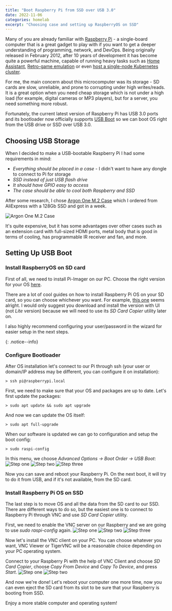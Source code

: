 ```yaml
---
title: "Boot Raspberry Pi from SSD over USB 3.0"
date: 2022-11-06
categories: homelab
excerpt: "Choosing case and setting up RaspberryOS on SSD"
---
```


Many of you are already familiar with [Raspberry Pi](https://www.raspberrypi.org/) - a single-board computer that is a great gadget to play with if you want to get a deeper understanding of programming, network, and DevOps. Being originally released in February 2012, after 10 years of development it has become quite a powerful machine, capable of running heavy tasks such as [Home Assistant](https://www.home-assistant.io/installation/raspberrypi/), [Retro-game emulation](https://retropie.org.uk/) or even [host a single-node Kubernetes cluster](https://ubuntu.com/blog/single-node-kubernetes-on-raspberry-pi-microk8s-ubuntu).

For me, the main concern about this microcomputer was its storage - SD cards are slow, unreliable, and prone to corrupting under high writes/reads. It is a great option when you need cheap storage which is not under a high load (for example, digital cameras or MP3 players), but for a server, you need something more robust.

Fortunately, the current latest version of Raspberry Pi has USB 3.0 ports and its bootloader now officially supports [USB Boot](https://github.com/raspberrypi/usbboot) so we can boot OS right from the USB drive or SSD over USB 3.0.

## Choosing USB Storage
When I decided to make a USB-bootable Raspberry Pi I had some requirements in mind:
- *Everything should be placed in a case* - I didn't want to have any dongle to connect to Pi for storage
- *SSD instead of just USB flash drive*
- *It should have GPIO easy to access*
- *The case should be able to cool both Raspberry and SSD*

After some research, I chose [Argon One M.2 Case](https://www.argon40.com/products/argon-one-m-2-case-for-raspberry-pi-4) which I ordered from AliExpress with a 128Gb SSD and got in a week.

![Argon One M.2 Case](/images/2022-11-06/argon-one-m2.jpg)

It's quite expensive, but it has some advantages over other cases such as an extension card with full-sized HDMI ports, metal body that is good in terms of cooling, has programmable IR receiver and fan, and more.

## Setting Up USB Boot

### Install RaspberryOS on SD card
First of all, we need to install Pi-Imager on our PC. Choose the right version for your OS [here](https://www.raspberrypi.com/software/).

There are a lot of cool guides on how to install Raspberry Pi OS on your SD card, so you can choose whichever you want. For example, [this one](https://www.instructables.com/How-to-Install-RASPBERRY-PI-OS-on-MicroSD-Card-Usi/) seems alright. I would only suggest you download and install the version with UI (not *Lite* version) because we will need to use its *SD Card Copier* utility later on.
<p>
I also highly recommend configuring your user/password in the wizard for easier setup in the next steps.
</p>{: .notice--info}

### Configure Bootloader
After OS installation let's connect to our Pi through ssh (your user or domain/IP address may be different, you can configure it on installation):
```
> ssh pi@raspberrypi.local
```

First, we need to make sure that your OS and packages are up to date. Let's first update the packages:
```
> sudo apt update && sudo apt upgrade
```

And now we can update the OS itself:
```
> sudo apt full-upgrade
```

When our software is updated we can go to configuration and setup the boot config:
```
> sudo raspi-config
```

In this menu, we choose *Advanced Options -> Boot Order -> USB Boot*:
![Step one](/images/2022-11-06/boot-config-1.png)
![Step two](/images/2022-11-06/boot-config-2.png)
![Step three](/images/2022-11-06/boot-config-3.png)

Now you can save and reboot your Raspberry Pi. On the next boot, it will try to do it from USB, and if it's not available, from the SD card.

### Install Raspberry Pi OS on SSD
The last step is to move OS and all the data from the SD card to our SSD. There are different ways to do so, but the easiest one is to connect to Raspberry Pi through VNC and use *SD Card Copier* utility.

First, we need to enable the VNC server on our Raspberry and we are going to use *sudo raspi-config* again.
![Step one](/images/2022-11-06/vnc-config-1.png)
![Step two](/images/2022-11-06/vnc-config-2.png)
![Step three](/images/2022-11-06/vnc-config-3.png)

Now let's install the VNC client on your PC. You can choose whatever you want, VNC Viewer or TigerVNC will be a reasonable choice depending on your PC operating system.

Connect to your Raspberry Pi with the help of VNC Client and choose *SD Card Copier*, choose *Copy From Device* and *Copy To Device*, and press *Start*.
![Step one](/images/2022-11-06/sd-card-copier-1.png)
![Step two](/images/2022-11-06/sd-card-copier-2.png)

And now we're done! Let's reboot your computer one more time, now you can even eject the SD card from its slot to be sure that your Raspberry is booting from SSD.

Enjoy a more stable computer and operating system!

